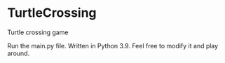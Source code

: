 # TurtleCrossing
Turtle crossing game

Run the main.py file.
Written in Python 3.9. Feel free to modify it and play around.
